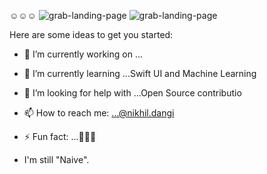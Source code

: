 ☺️☺️☺️
![grab-landing-page](https://media.giphy.com/media/gen0pz7WHRGbyFYtkK/giphy.gif)
![grab-landing-page](https://media.giphy.com/media/QfsvYoBSSpfbtFJIVo/giphy.gif)

Here are some ideas to get you started:

- 🔭 I’m currently working on ...
- 🌱 I’m currently learning ...Swift UI and Machine Learning
- 🤔 I’m looking for help with ...Open Source contributio
- 📫 How to reach me: ...@nikhil.dangi
- ⚡ Fun fact: ...🙂🙃😊

- I'm still "Naive".
